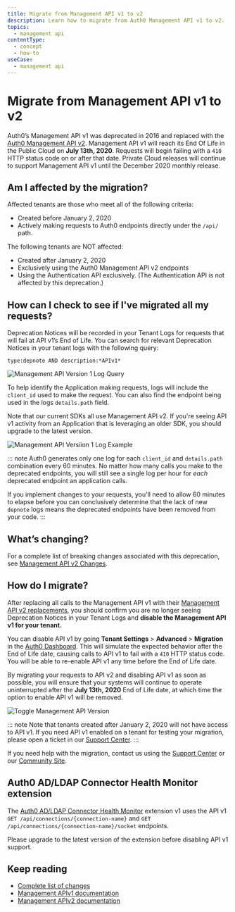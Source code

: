 ```yaml
---
title: Migrate from Management API v1 to v2
description: Learn how to migrate from Auth0 Management API v1 to v2.
topics:
  - management api
contentType:
  - concept
  - how-to
useCase:
  - management api
---
```

# Migrate from Management API v1 to v2

Auth0’s Management API v1 was deprecated in 2016 and replaced with the [Auth0 Management API v2](/api/management/v2/). Management API v1 will reach its End Of Life in the Public Cloud on **July 13th, 2020**. Requests will begin failing with a `410` HTTP status code on or after that date. Private Cloud releases will continue to support Management API v1 until the December 2020 monthly release.

## Am I affected by the migration?

Affected tenants are those who meet all of the following criteria:

* Created before January 2, 2020
* Actively making requests to Auth0 endpoints directly under the `/api/` path.

The following tenants are NOT affected:

* Created after January 2, 2020
* Exclusively using the Auth0 Management API v2 endpoints
* Using the Authentication API exclusively. (The Authentication API is not affected by this deprecation.)

## How can I check to see if I've migrated all my requests?

Deprecation Notices will be recorded in your Tenant Logs for requests that will fail at API v1’s End of Life. You can search for relevant Deprecation Notices in your tenant logs with the following query:

```
type:depnote AND description:*APIv1*
```

![Management API Version 1 Log Query](/media/articles/migrations/apiv1-log-query.png)

To help identify the Application making requests, logs will include the `client_id` used to make the request. You can also find the endpoint being used in the logs `details.path` field.

Note that our current SDKs all use Management API v2. If you're seeing API v1 activity from an Application that is leveraging an older SDK, you should upgrade to the latest version.

![Management API Versiion 1 Log Example](/media/articles/migrations/apiv1-log-example.png)

::: note
Auth0 generates only one log for each `client_id` and `details.path` combination every 60 minutes. No matter how many calls you make to the deprecated endpoints, you will still see a single log per hour for *each* deprecated endpoint an application calls.

If you implement changes to your requests, you'll need to allow 60 minutes to elapse before you can conclusively determine that the lack of new `depnote` logs means the deprecated endpoints have been removed from your code.
:::

## What’s changing?

For a complete list of breaking changes associated with this deprecation, see [Management API v2 Changes](/api/management/v2/changes).

## How do I migrate?

After replacing all calls to the Management API v1 with their [Management API v2 replacements](/api/management/v2/changes), you should confirm you are no longer seeing Deprecation Notices in your Tenant Logs and **disable the Management API v1 for your tenant.**

You can disable API v1 by going **Tenant Settings** > **Advanced** > **Migration** in the [Auth0 Dashboard](http://manage.auth0.com/). This will simulate the expected behavior after the End of Life date, causing calls to API v1 to fail with a `410` HTTP status code. You will be able to re-enable API v1 any time before the End of Life date.

By migrating your requests to API v2 and disabling API v1 as soon as possible, you will ensure that your systems will continue to operate uninterrupted after the **July 13th, 2020** End of Life date, at which time the option to enable API v1 will be removed.

![Toggle Management API Version](/media/articles/migrations/apiv1-toggle.png)

::: note
Note that tenants created after January 2, 2020 will not have access to API v1. If you need API v1 enabled on a tenant for testing your migration, please open a ticket in our [Support Center](https://support.auth0.com/tickets).
:::

If you need help with the migration, contact us using the [Support Center](https://support.auth0.com/) or our [Community Site](https://community.auth0.com/c/auth0-community/Migrations).

## Auth0 AD/LDAP Connector Health Monitor extension

The [Auth0 AD/LDAP Connector Health Monitor](/extensions/adldap-connector) extension v1 uses the API v1 `GET /api/connections/{connection-name}` and `GET /api/connections/{connection-name}/socket` endpoints.

Please upgrade to the latest version of the extension before disabling API v1 support.

## Keep reading

* [Complete list of changes](/api/management/v2/changes)
* [Management APIv1 documentation](/api/management/v1)
* [Management APIv2 documentation](/api/management/v2)
